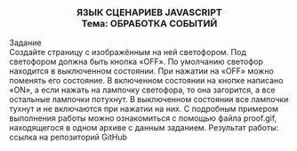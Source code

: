 
 
<h3 align="center">ЯЗЫК СЦЕНАРИЕВ JAVASCRIPT<br>Тема: ОБРАБОТКА СОБЫТИЙ </h3>

Задание<br> Создайте страницу с изображённым на ней светофором. Под светофором должна быть кнопка «OFF». По умолчанию светофор находится в выключенном состоянии. При нажатии на «OFF» можно поменять его состояние. В включенном состоянии на кнопке написано «ON», а если нажать на лампочку светофора, то она загорится, а все остальные лампочки потухнут. В выключенном состоянии все лампочки тухнут и не включаются при нажатии на них. С подробным примером выполнения работы можно ознакомиться с помощью файла proof.gif, находящегося в одном архиве с данным заданием. 
Результат работы: ссылка на репозиторий GitHub
